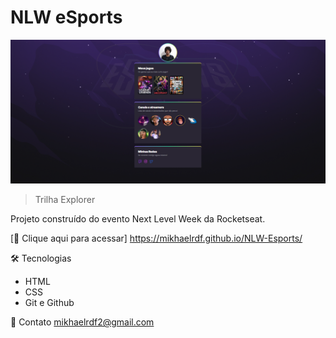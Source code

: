 # NLW eSports

![preview](./.github/projeto.png)

> Trilha Explorer

Projeto construído do evento Next Level Week da Rocketseat.

[🔗 Clique aqui para acessar] https://mikhaelrdf.github.io/NLW-Esports/

🛠 Tecnologias

- HTML
- CSS
- Git e Github

💛 Contato
mikhaelrdf2@gmail.com
